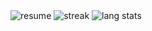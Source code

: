 <img src="https://github-readme-stats.vercel.app/api?username=b3rt1ng&show_icons=true&theme=gruvbox" alt="resume"/>
<img src="https://github-readme-streak-stats.herokuapp.com/?user=b3rt1ng&theme=gruvbox" alt="streak"/>
<img src="https://github-readme-stats.vercel.app/api/top-langs/?username=b3rt1ng&theme=gruvbox&layout=compact" alt="lang stats"/>
